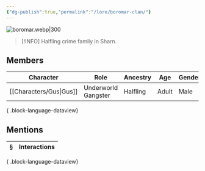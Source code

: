 ```yaml
---
{"dg-publish":true,"permalink":"/lore/boromar-clan/"}
---
```


![boromar.webp|300](/img/user/z_attachments/boromar.webp)
> [!INFO]
> Halfling crime family in Sharn.
## Members
| Character                  | Role                | Ancestry | Age   | Gender |
| -------------------------- | ------------------- | -------- | ----- | ------ |
| [[Characters/Gus\|Gus]] | Underworld Gangster | Halfling | Adult | Male   |

{ .block-language-dataview}
## Mentions
| § | Interactions |
| - | ------------ |

{ .block-language-dataview}